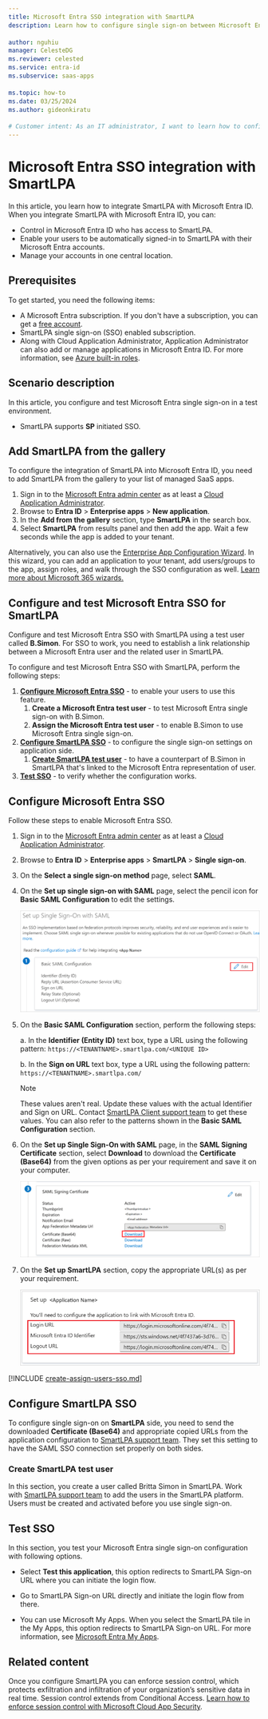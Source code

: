 ```yaml
---
title: Microsoft Entra SSO integration with SmartLPA
description: Learn how to configure single sign-on between Microsoft Entra ID and SmartLPA.

author: nguhiu
manager: CelesteDG
ms.reviewer: celested
ms.service: entra-id
ms.subservice: saas-apps

ms.topic: how-to
ms.date: 03/25/2024
ms.author: gideonkiratu

# Customer intent: As an IT administrator, I want to learn how to configure single sign-on between Microsoft Entra ID and SmartLPA so that I can control who has access to SmartLPA, enable automatic sign-in with Microsoft Entra accounts, and manage my accounts in one central location.
---
```

# Microsoft Entra SSO integration with SmartLPA

In this article,  you learn how to integrate SmartLPA with Microsoft Entra ID. When you integrate SmartLPA with Microsoft Entra ID, you can:

* Control in Microsoft Entra ID who has access to SmartLPA.
* Enable your users to be automatically signed-in to SmartLPA with their Microsoft Entra accounts.
* Manage your accounts in one central location.

## Prerequisites

To get started, you need the following items:

* A Microsoft Entra subscription. If you don't have a subscription, you can get a [free account](https://azure.microsoft.com/free/).
* SmartLPA single sign-on (SSO) enabled subscription.
* Along with Cloud Application Administrator, Application Administrator can also add or manage applications in Microsoft Entra ID.
For more information, see [Azure built-in roles](~/identity/role-based-access-control/permissions-reference.md).

## Scenario description

In this article,  you configure and test Microsoft Entra single sign-on in a test environment.

* SmartLPA supports **SP** initiated SSO.

## Add SmartLPA from the gallery

To configure the integration of SmartLPA into Microsoft Entra ID, you need to add SmartLPA from the gallery to your list of managed SaaS apps.

1. Sign in to the [Microsoft Entra admin center](https://entra.microsoft.com) as at least a [Cloud Application Administrator](~/identity/role-based-access-control/permissions-reference.md#cloud-application-administrator).
1. Browse to **Entra ID** > **Enterprise apps** > **New application**.
1. In the **Add from the gallery** section, type **SmartLPA** in the search box.
1. Select **SmartLPA** from results panel and then add the app. Wait a few seconds while the app is added to your tenant.

 Alternatively, you can also use the [Enterprise App Configuration Wizard](https://portal.office.com/AdminPortal/home?Q=Docs#/azureadappintegration). In this wizard, you can add an application to your tenant, add users/groups to the app, assign roles, and walk through the SSO configuration as well. [Learn more about Microsoft 365 wizards.](/microsoft-365/admin/misc/azure-ad-setup-guides)

<a name='configure-and-test-azure-ad-sso-for-smartlpa'></a>

## Configure and test Microsoft Entra SSO for SmartLPA

Configure and test Microsoft Entra SSO with SmartLPA using a test user called **B.Simon**. For SSO to work, you need to establish a link relationship between a Microsoft Entra user and the related user in SmartLPA.

To configure and test Microsoft Entra SSO with SmartLPA, perform the following steps:

1. **[Configure Microsoft Entra SSO](#configure-azure-ad-sso)** - to enable your users to use this feature.
   1. **Create a Microsoft Entra test user** - to test Microsoft Entra single sign-on with B.Simon.
   1. **Assign the Microsoft Entra test user** - to enable B.Simon to use Microsoft Entra single sign-on.
1. **[Configure SmartLPA SSO](#configure-smartlpa-sso)** - to configure the single sign-on settings on application side.
   1. **[Create SmartLPA test user](#create-smartlpa-test-user)** - to have a counterpart of B.Simon in SmartLPA that's linked to the Microsoft Entra representation of user.
1. **[Test SSO](#test-sso)** - to verify whether the configuration works.

<a name='configure-azure-ad-sso'></a>

## Configure Microsoft Entra SSO

Follow these steps to enable Microsoft Entra SSO.

1. Sign in to the [Microsoft Entra admin center](https://entra.microsoft.com) as at least a [Cloud Application Administrator](~/identity/role-based-access-control/permissions-reference.md#cloud-application-administrator).
1. Browse to **Entra ID** > **Enterprise apps** > **SmartLPA** > **Single sign-on**.
1. On the **Select a single sign-on method** page, select **SAML**.
1. On the **Set up single sign-on with SAML** page, select the pencil icon for **Basic SAML Configuration** to edit the settings.

   ![Screenshot shows to edit Basic S A M L Configuration.](common/edit-urls.png "Basic Configuration")

1. On the **Basic SAML Configuration** section, perform the following steps:

    a. In the **Identifier (Entity ID)** text box, type a URL using the following pattern:
    `https://<TENANTNAME>.smartlpa.com/<UNIQUE ID>`
    
	b. In the **Sign on URL** text box, type a URL using the following pattern:
    `https://<TENANTNAME>.smartlpa.com/`

	> [!NOTE]
	> These values aren't real. Update these values with the actual Identifier and Sign on URL. Contact [SmartLPA Client support team](mailto:support@smartlpa.com) to get these values. You can also refer to the patterns shown in the **Basic SAML Configuration** section.

1. On the **Set up Single Sign-On with SAML** page, in the **SAML Signing Certificate** section, select **Download** to download the **Certificate (Base64)** from the given options as per your requirement and save it on your computer.

	![Screenshot shows the Certificate download link.](common/certificatebase64.png "Certificate")

1. On the **Set up SmartLPA** section, copy the appropriate URL(s) as per your requirement.

	![Screenshot shows to copy configuration appropriate U R L.](common/copy-configuration-urls.png "Metadata")

<a name='create-an-azure-ad-test-user'></a>

[!INCLUDE [create-assign-users-sso.md](~/identity/saas-apps/includes/create-assign-users-sso.md)]

## Configure SmartLPA SSO

To configure single sign-on on **SmartLPA** side, you need to send the downloaded **Certificate (Base64)** and appropriate copied URLs from the application configuration to [SmartLPA support team](mailto:support@smartlpa.com). They set this setting to have the SAML SSO connection set properly on both sides.

### Create SmartLPA test user

In this section, you create a user called Britta Simon in SmartLPA. Work with [SmartLPA support team](mailto:support@smartlpa.com) to add the users in the SmartLPA platform. Users must be created and activated before you use single sign-on.

## Test SSO

In this section, you test your Microsoft Entra single sign-on configuration with following options. 

* Select **Test this application**, this option redirects to SmartLPA Sign-on URL where you can initiate the login flow. 

* Go to SmartLPA Sign-on URL directly and initiate the login flow from there.

* You can use Microsoft My Apps. When you select the SmartLPA tile in the My Apps, this option redirects to SmartLPA Sign-on URL. For more information, see [Microsoft Entra My Apps](/azure/active-directory/manage-apps/end-user-experiences#azure-ad-my-apps).

## Related content

Once you configure SmartLPA you can enforce session control, which protects exfiltration and infiltration of your organization’s sensitive data in real time. Session control extends from Conditional Access. [Learn how to enforce session control with Microsoft Cloud App Security](/cloud-app-security/proxy-deployment-aad).
